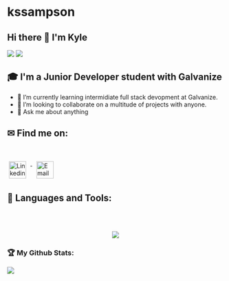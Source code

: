 # kssampson
## Hi there 👋 I'm Kyle
<div>
<img src="https://visitor-badge.laobi.icu/badge?page_id=kssampson.kssampson"/> <span><img src="https://img.shields.io/github/followers/kssampson?label=Followers&logo=Github"/></span>
</div>

## 🎓 I'm a Junior Developer student with Galvanize

- 🌱 I’m currently learning intermidiate full stack devopment at Galvanize.
- 👯 I’m looking to collaborate on a multitude of projects with anyone.
- 💬 Ask me about anything

## ✉ Find me on:
<br />
<p align="left">
 <a href="https://www.linkedin.com/in/sampsonkyle/" target="_blank" rel="noopener noreferrer"> 
  <img src="https://skillicons.dev/icons?i=linkedin", alt="Linkedin" height="40" style="vertical-align:top; margin:4px; margin-right:10px">
 </a>
 <a href="mailto:kylesampsonmusic@gmail.com"> 
  <img src="https://cdn.jsdelivr.net/npm/simple-icons@v3/icons/gmail.svg" alt="Email" height="40" style="vertical-align:top; margin: 4px; margin-left: 10px">
 </a>
</p>

## 🧰 Languages and Tools:
<br />


<br />
<p align="center">
  <a href="https://skillicons.dev">
    <img src="https://skillicons.dev/icons?i=git,react,js,css,django,express,html,jquery,mongodb,mysql,nodejs,postman,vscode," />
  </a>
</p>



<h3>🏆 My Github Stats:</h3>

<div>
<a href="https://github-readme-stats.vercel.app/api?username=kssampson&theme=tokyonight">
  <img  align="left" src="https://github-readme-stats.vercel.app/api?username=kssampson&count_private=true&show_icons=true&theme=tokyonight" />
</a>
<!-- <a href="https://github-readme-stats.vercel.app/api/top-langs/?username=kssampson&hide=php&theme=tokyonight">
  <img align="left" src="https://github-readme-stats.vercel.app/api/top-langs/?username=kssampson&hide=php&theme=tokyonight" />
</a> -->
</div>





<!--
**kssampson** is a ✨ _special_ ✨ repository because its `README.md` (this file) appears on your GitHub profile.

Here are some ideas to get you started:

- 🔭 I’m currently working on ...
- 🌱 I’m currently learning ...
- 👯 I’m looking to collaborate on ...
- 🤔 I’m looking for help with ...
- 💬 Ask me about ...
- 📫 How to reach me: ...
- 😄 Pronouns: ...
- ⚡ Fun fact: ...
-->
